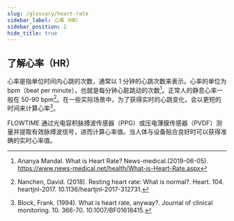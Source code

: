 ```yaml
---
slug: /glossary/heart-rate
sidebar_label: 心率（HR）
sidebar_position: 2
hide_title: true
---
```


## 了解心率（HR）

心率是指单位时间内心跳的次数，通常以 1 分钟的心跳次数来表示。心率的单位为 bpm（beat per minute），也就是每分钟心脏跳动的次数[^1]。正常人的静息心率一般在 50-90 bpm[^2]。在一些实际场景中，为了获得实时的心跳变化，会以更短的时间来计算心率[^3]。

FLOWTIME 通过光电容积脉搏波传感器（PPG）或压电薄膜传感器（PVDF）测量并提取有效脉搏波信号，进而计算心率值。当人体与设备贴合良好时可以获得准确的实时心率值。

[^1]: Ananya Mandal. What is Heart Rate? News-medical.(2019-06-05). https://www.news-medical.net/health/What-is-Heart-Rate.aspx 

[^2]: Nanchen, David. (2018). Resting heart rate: What is normal?. Heart. 104. heartjnl-2017. 10.1136/heartjnl-2017-312731. 

[^3]: Block, Frank. (1994). What is heart rate, anyway?. Journal of clinical monitoring. 10. 366-70. 10.1007/BF01618415. 